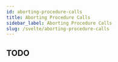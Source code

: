 ```yaml
---
id: aborting-procedure-calls
title: Aborting Procedure Calls
sidebar_label: Aborting Procedure Calls
slug: /svelte/aborting-procedure-calls
---
```


## TODO
